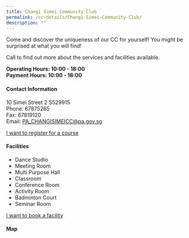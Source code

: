 ```yaml
---
title: Changi Simei Community Club
permalink: /cc-details/Changi-Simei-Community-Club/
description: ""
---
```

Come and discover the uniqueness of our CC for yourself! You might be surprised at what you will find!

Call to find out more about the services and facilities available.

**Operating Hours: 10:00 - 18:00  
Payment Hours: 10:00 - 18:00**

#### Contact Information

10 Simei Street 2 S529915  
Phone: 67875265  
Fax: 67819120  
Email: [PA\_CHANGISIMEICC@pa.gov.sg](mailto:PA_CHANGISIMEICC@pa.gov.sg)  

[I want to register for a course](https://www.onepa.gov.sg/)

#### Facilities

*   Dance Studio
*   Meeting Room
*   Multi Purpose Hall
*   Classroom
*   Conference Room
*   Activity Room
*   Badminton Court
*   Seminar Room

[I want to book a facility](https://www.onepa.gov.sg/)

#### Map



